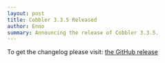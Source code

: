 ```yaml
---
layout: post
title: Cobbler 3.3.5 Released
author: Enno
summary: Announcing the release of Cobbler 3.3.5.
---
```


To get the changelog please visit: [the GitHub release](https://github.com/cobbler/cobbler/releases/tag/v3.3.5)
